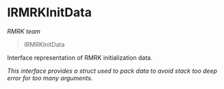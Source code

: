 # IRMRKInitData

_RMRK team_

> IRMRKInitData

Interface representation of RMRK initialization data.

_This interface provides a struct used to pack data to avoid stack too deep error for too many arguments._
